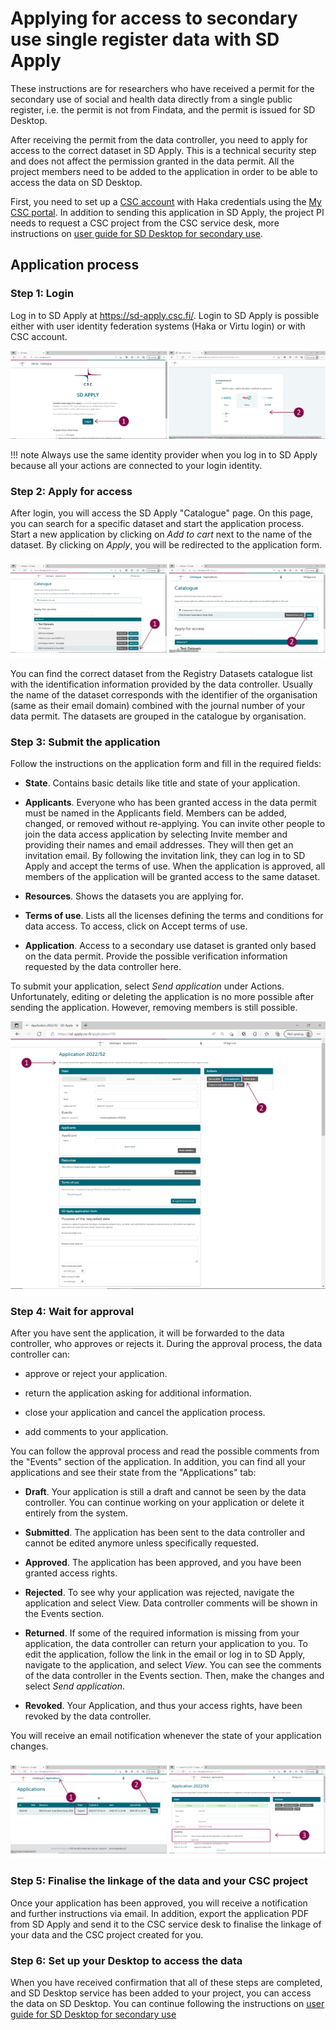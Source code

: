 # Applying for access to secondary use single register data with SD Apply

These instructions are for researchers who have received a permit for the secondary use of social and health data directly from a single public register, i.e. the permit is not from Findata, and the permit is issued for SD Desktop.

After receiving the permit from the data controller, you need to apply for access to the correct dataset in SD Apply. This is a technical security step and does not affect the permission granted in the data permit. All the project members need to be added to the application in order to be able to access the data on SD Desktop.

First, you need to set up a [CSC account](../../accounts/how-to-create-new-user-account.md) with Haka credentials using the [My CSC portal](https://my.csc.fi/). In addition to sending this application in SD Apply, the project PI needs to request a CSC project from the CSC service desk, more instructions on [user guide for SD Desktop for secondary use](./sd-desktop-audited.md#service-access).

## Application process

### Step 1: Login

Log in to SD Apply at <https://sd-apply.csc.fi/>. Login to SD Apply is possible either with user identity federation systems (Haka or Virtu login) or with CSC account.

[![SD Apply login page](images/apply/apply_login.png)](images/apply/apply_login.png)

!!! note
    Always use the same identity provider when you log in to SD Apply because all your actions are connected to your login identity.

### Step 2: Apply for access

After login, you will access the SD Apply "Catalogue" page. On this page, you can search for a specific dataset and start the application process. Start a new application by clicking on *Add to cart* next to the name of the dataset. By clicking on *Apply*, you will be redirected to the application form.

[![SD Apply "Catalogue" page](images/apply/apply_catalogue.png)](images/apply/apply_catalogue.png)

You can find the correct dataset from the Registry Datasets catalogue list with the identification information provided by the data controller. Usually the name of the dataset corresponds with the identifier of the organisation (same as their email domain) combined with the journal number of your data permit. The datasets are grouped in the catalogue by organisation.

### Step 3: Submit the application

Follow the instructions on the application form and fill in the required fields:

- **State**. Contains basic details like title and state of your application.

- **Applicants**. Everyone who has been granted access in the data permit must be named in the Applicants field. Members can be added, changed, or removed without re-applying. You can invite other people to join the data access application by selecting Invite member and providing their names and email addresses. They will then get an invitation email. By following the invitation link, they can log in to SD Apply and accept the terms of use. When the application is approved, all members of the application will be granted access to the same dataset.

- **Resources**. Shows the datasets you are applying for.

- **Terms of use**. Lists all the licenses defining the terms and conditions for data access. To access, click on Accept terms of use.

- **Application**. Access to a secondary use dataset is granted only based on the data permit. Provide the possible verification information requested by the data controller here.

To submit your application, select *Send application* under Actions. Unfortunately, editing or deleting the application is no more possible after sending the application. However, removing members is still possible.

[![SD Apply application form](images/apply/apply_application.png)](images/apply/apply_application.png)

### Step 4: Wait for approval

After you have sent the application, it will be forwarded to the data controller, who approves or rejects it. During the approval process, the data controller can:

- approve or reject your application.

- return the application asking for additional information.

- close your application and cancel the application process.

- add comments to your application.

You can follow the approval process and read the possible comments from the "Events" section of the application. In addition, you can find all your applications and see their state from the "Applications" tab:

- **Draft**. Your application is still a draft and cannot be seen by the data controller. You can continue working on your application or delete it entirely from the system.

- **Submitted**. The application has been sent to the data controller and cannot be edited anymore unless specifically requested.

- **Approved**. The application has been approved, and you have been granted access rights.

- **Rejected**. To see why your application was rejected, navigate the application and select View. Data controller comments will be shown in the Events section.

- **Returned**. If some of the required information is missing from your application, the data controller can return your application to you. To edit the application, follow the link in the email or log in to SD Apply, navigate to the application, and select *View*. You can see the comments of the data controller in the Events section. Then, make the changes and select *Send application*.

- **Revoked**. Your Application, and thus your access rights, have been revoked by the data controller.

You will receive an email notification whenever the state of your application changes.

[![SD Apply "Applications" tab](images/apply/apply_state.png)](images/apply/apply_state.png)

### Step 5: Finalise the linkage of the data and your CSC project

Once your application has been approved, you will receive a notification and further instructions via email. In addition, export the application PDF from SD Apply and send it to the CSC service desk to finalise the linkage of your data and the CSC project created for you.

### Step 6: Set up your Desktop to access the data

When you have received confirmation that all of these steps are completed, and SD Desktop service has been added to your project, you can access the data on SD Desktop. You can continue following the instructions on [user guide for SD Desktop for secondary use](./sd-desktop-audited.md)
